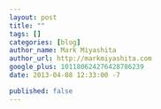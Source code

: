 ```yaml
---
layout: post
title: ""
tags: []
categories: [blog]
author_name: Mark Miyashita
author_url: http://markmiyashita.com
google_plus: 101180624276428786239
date: 2013-04-08 12:33:00 -7

published: false
---
```


